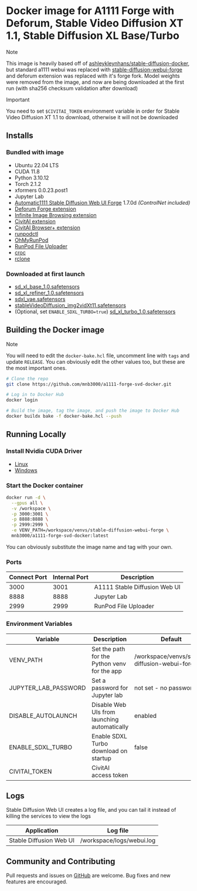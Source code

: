 # Docker image for A1111 Forge with Deforum, Stable Video Diffusion XT 1.1, Stable Diffusion XL Base/Turbo

> [!NOTE]
> This image is heavily based off of [ashleykleynhans/stable-diffusion-docker](https://github.com/ashleykleynhans/stable-diffusion-docker),
> but standard a1111 webui was replaced with [stable-diffusion-webui-forge](https://github.com/lllyasviel/stable-diffusion-webui-forge)
> and deforum extension was replaced with it's forge fork. Model weights were
> removed from the image, and now are being downloaded at the first run (with
> sha256 checksum validation after download)

> [!IMPORTANT]
> You need to set `$CIVITAI_TOKEN` environment variable in order for Stable
> Video Diffusion XT 1.1 to download, otherwise it will not be downloaded

## Installs

### Bundled with image

-   Ubuntu 22.04 LTS
-   CUDA 11.8
-   Python 3.10.12
-   Torch 2.1.2
-   xformers 0.0.23.post1
-   Jupyter Lab
-   [Automatic1111 Stable Diffusion Web UI Forge](https://github.com/lllyasviel/stable-diffusion-webui-forge) 1.7.0d _(ControlNet included)_
-   [Deforum Forge extension](https://github.com/deforum-art/sd-forge-deforum)
-   [Infinite Image Browsing extension](https://github.com/zanllp/sd-webui-infinite-image-browsing)
-   [CivitAI extension](https://github.com/civitai/sd_civitai_extension)
-   [CivitAI Browser+ extension](https://github.com/BlafKing/sd-civitai-browser-plus)
-   [runpodctl](https://github.com/runpod/runpodctl)
-   [OhMyRunPod](https://github.com/kodxana/OhMyRunPod)
-   [RunPod File Uploader](https://github.com/kodxana/RunPod-FilleUploader)
-   [croc](https://github.com/schollz/croc)
-   [rclone](https://rclone.org/)

### Downloaded at first launch

-   [sd_xl_base_1.0.safetensors](https://huggingface.co/stabilityai/stable-diffusion-xl-base-1.0/resolve/main/sd_xl_base_1.0.safetensors)
-   [sd_xl_refiner_1.0.safetensors](https://huggingface.co/stabilityai/stable-diffusion-xl-refiner-1.0/resolve/main/sd_xl_refiner_1.0.safetensors)
-   [sdxl_vae.safetensors](https://huggingface.co/madebyollin/sdxl-vae-fp16-fix/resolve/main/sdxl_vae.safetensors)
-   [stableVideoDiffusion_img2vidXt11.safetensors](https://civitai.com/models/207992)
-   (Optional, set `ENABLE_SDXL_TURBO=true`) [sd_xl_turbo_1.0.safetensors](https://huggingface.co/stabilityai/sdxl-turbo/resolve/main/sd_xl_turbo_1.0.safetensors)

<!-- ## Available on RunPod -->
<!---->
<!-- This image is designed to work on [RunPod](https://runpod.io?ref=2xxro4sy). -->
<!-- You can use my custom [RunPod template](https://runpod.io/console/gpu-cloud?template=ts8ze6urzh&ref=2xxro4sy) -->
<!-- to launch it on RunPod. -->

## Building the Docker image

> [!NOTE]
> You will need to edit the `docker-bake.hcl` file, uncomment line with `tags` and update `RELEASE`.
> You can obviously edit the other values too, but these are the most important ones.

<!-- > [!IMPORTANT] -->
<!-- > In order to cache the models, you will need at least 32GB of CPU/system -->
<!-- > memory (not VRAM) due to the large size of the models. If you have less -->
<!-- > than 32GB of system memory, you can comment out or remove the code in the -->
<!-- > `Dockerfile` that caches the models. -->

```bash
# Clone the repo
git clone https://github.com/mnb3000/a1111-forge-svd-docker.git

# Log in to Docker Hub
docker login

# Build the image, tag the image, and push the image to Docker Hub
docker buildx bake -f docker-bake.hcl --push
```

## Running Locally

### Install Nvidia CUDA Driver

-   [Linux](https://docs.nvidia.com/cuda/cuda-installation-guide-linux/index.html)
-   [Windows](https://docs.nvidia.com/cuda/cuda-installation-guide-microsoft-windows/index.html)

### Start the Docker container

```bash
docker run -d \
  --gpus all \
  -v /workspace \
  -p 3000:3001 \
  -p 8888:8888 \
  -p 2999:2999 \
  -e VENV_PATH=/workspace/venvs/stable-diffusion-webui-forge \
  mnb3000/a1111-forge-svd-docker:latest
```

You can obviously substitute the image name and tag with your own.

### Ports

| Connect Port | Internal Port | Description                   |
| ------------ | ------------- | ----------------------------- |
| 3000         | 3001          | A1111 Stable Diffusion Web UI |
| 8888         | 8888          | Jupyter Lab                   |
| 2999         | 2999          | RunPod File Uploader          |

### Environment Variables

| Variable             | Description                                  | Default                                       |
| -------------------- | -------------------------------------------- | --------------------------------------------- |
| VENV_PATH            | Set the path for the Python venv for the app | /workspace/venvs/stable-diffusion-webui-forge |
| JUPYTER_LAB_PASSWORD | Set a password for Jupyter lab               | not set - no password                         |
| DISABLE_AUTOLAUNCH   | Disable Web UIs from launching automatically | enabled                                       |
| ENABLE_SDXL_TURBO    | Enable SDXL Turbo download on startup        | false                                         |
| CIVITAI_TOKEN        | CivitAI access token                         |                                               |

## Logs

Stable Diffusion Web UI creates a log file, and you can tail it instead of
killing the services to view the logs

| Application             | Log file                  |
| ----------------------- | ------------------------- |
| Stable Diffusion Web UI | /workspace/logs/webui.log |

## Community and Contributing

Pull requests and issues on [GitHub](https://github.com/mnb3000/a1111-forge-svd-docker)
are welcome. Bug fixes and new features are encouraged.
